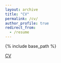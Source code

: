 ```yaml
---
layout: archive
title: "CV"
permalink: /cv/
author_profile: true
redirect_from:
  - /resume
---
```


{% include base_path %}

[CV](http://Victor0118.github.io/files/Resume_Feb25.pdf)
